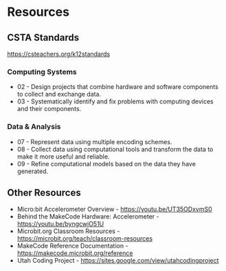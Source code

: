 # Resources

## CSTA Standards

https://csteachers.org/k12standards

### Computing Systems

* 02 - Design projects that combine hardware and software components to collect and exchange data.
* 03 - Systematically identify and fix problems with computing devices and their components.

### Data & Analysis

* 07 - Represent data using multiple encoding schemes.
* 08 - Collect data using computational tools and transform the data to make it more useful and reliable.
* 09 - Refine computational models based on the data they have generated.

## Other Resources

* Micro:bit Accelerometer Overview - https://youtu.be/UT35ODxvmS0
* Behind the MakeCode Hardware: Accelerometer - https://youtu.be/byngcwjO51U
* Microbit.org Classroom Resources - https://microbit.org/teach/classroom-resources
* MakeCode Reference Documentation - https://makecode.microbit.org/reference
* Utah Coding Project - https://sites.google.com/view/utahcodingproject